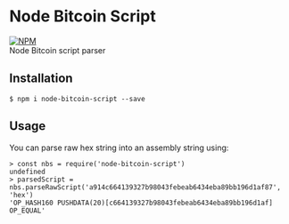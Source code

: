 # Node Bitcoin Script
[![NPM](https://img.shields.io/npm/v/node-bitcoin-script.svg)](https://www.npmjs.org/package/node-bitcoin-script)  
Node Bitcoin script parser

## Installation
```
$ npm i node-bitcoin-script --save
```

## Usage
You can parse raw hex string into an assembly string using:  
```
> const nbs = require('node-bitcoin-script')
undefined
> parsedScript = nbs.parseRawScript('a914c664139327b98043febeab6434eba89bb196d1af87', 'hex')
'OP_HASH160 PUSHDATA(20)[c664139327b98043febeab6434eba89bb196d1af] OP_EQUAL'
```
